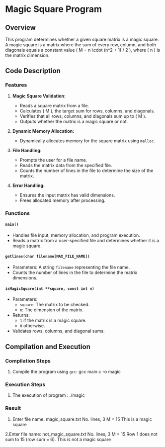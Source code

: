 # Magic Square Program

## Overview
This program determines whether a given square matrix is a magic square. A magic square is a matrix where the sum of every row, column, and both diagonals equals a constant value \( M = n \cdot (n^2 + 1) / 2 \), where \( n \) is the matrix dimension.

## Code Description

### Features
1. **Magic Square Validation:**
   - Reads a square matrix from a file.
   - Calculates \( M \), the target sum for rows, columns, and diagonals.
   - Verifies that all rows, columns, and diagonals sum up to \( M \).
   - Outputs whether the matrix is a magic square or not.

2. **Dynamic Memory Allocation:**
   - Dynamically allocates memory for the square matrix using `malloc`.

3. **File Handling:**
   - Prompts the user for a file name.
   - Reads the matrix data from the specified file.
   - Counts the number of lines in the file to determine the size of the matrix.

4. **Error Handling:**
   - Ensures the input matrix has valid dimensions.
   - Frees allocated memory after processing.

### Functions
#### `main()`
- Handles file input, memory allocation, and program execution.
- Reads a matrix from a user-specified file and determines whether it is a magic square.

#### `getlines(char filename[MAX_FILE_NAME])`
- Parameters: A string `filename` representing the file name.
- Counts the number of lines in the file to determine the matrix dimensions.

#### `isMagicSquare(int **square, const int n)`
- Parameters:
  - `square`: The matrix to be checked.
  - `n`: The dimension of the matrix.
- Returns:
  - `1` if the matrix is a magic square.
  - `0` otherwise.
- Validates rows, columns, and diagonal sums.

## Compilation and Execution

### Compilation Steps
1. Compile the program using `gcc`:
   gcc main.c -o magic

### Execution Steps
1. The execution of program :
	./magic

### Result 
1. Enter file name: magic_square.txt
   No. lines, 3
   M = 15
   This is a magic square

2.Enter file name: not_magic_square.txt
  No. lines, 3
  M = 15
  Row 1 does not sum to 15 (row sum = 6).
  This is not a magic square
